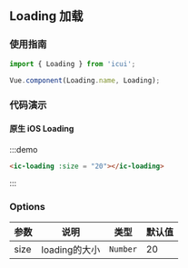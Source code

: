 <style>
.demo-loading {
  .van-loading {
    display: inline-block;
    margin: 10px 0 10px 20px;
  }
}
</style>

## Loading 加载

### 使用指南
``` javascript
import { Loading } from 'icui';

Vue.component(Loading.name, Loading);
```

### 代码演示

#### 原生 iOS Loading

:::demo
```html
<ic-loading :size = "20"></ic-loading>
```
:::

### Options

| 参数       | 说明      | 类型       | 默认值       |
|-----------|-----------|-----------|-------------|
| size | loading的大小 | `Number` | 20|

